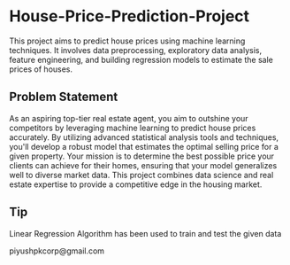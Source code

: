 # House-Price-Prediction-Project
This project aims to predict house prices using machine learning techniques. It involves data preprocessing, exploratory data analysis, feature engineering, and building regression models to estimate the sale prices of houses.

<h2><bold>Problem Statement</bold></h2>
<p>As an aspiring top-tier real estate agent, you aim to outshine your competitors by leveraging machine learning to predict house prices accurately. By utilizing advanced statistical analysis tools and techniques, you'll develop a robust model that estimates the optimal selling price for a given property. Your mission is to determine the best possible price your clients can achieve for their homes, ensuring that your model generalizes well to diverse market data. This project combines data science and real estate expertise to provide a competitive edge in the housing market.</p>
<h2>Tip</h2>
<p>Linear Regression Algorithm has been used to train and test the given data</p>
<footer><bold>piyushpkcorp@gmail.com</bold></footer>

